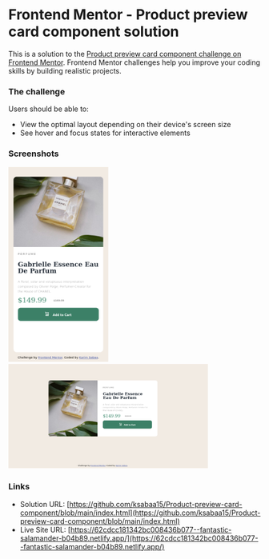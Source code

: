 # Frontend Mentor - Product preview card component solution

This is a solution to the [Product preview card component challenge on Frontend Mentor](https://www.frontendmentor.io/challenges/product-preview-card-component-GO7UmttRfa). Frontend Mentor challenges help you improve your coding skills by building realistic projects. 

### The challenge

Users should be able to:

- View the optimal layout depending on their device's screen size
- See hover and focus states for interactive elements

### Screenshots

<img src="./screenshots/Screenshot 2022-07-12 at 21-27-06 Frontend Mentor Product preview card component.png" alt="Mobile View Screenshot" width="200px"/> <img src="./screenshots/Screenshot%202022-07-12%20at%2020-52-53%20Frontend%20Mentor%20Product%20preview%20card%20component.png" alt="Desktop View Screenshot" width="400px"/>

### Links

- Solution URL: [https://github.com/ksabaa15/Product-preview-card-component/blob/main/index.html](https://github.com/ksabaa15/Product-preview-card-component/blob/main/index.html)
- Live Site URL: [https://62cdcc181342bc008436b077--fantastic-salamander-b04b89.netlify.app/](https://62cdcc181342bc008436b077--fantastic-salamander-b04b89.netlify.app/)
